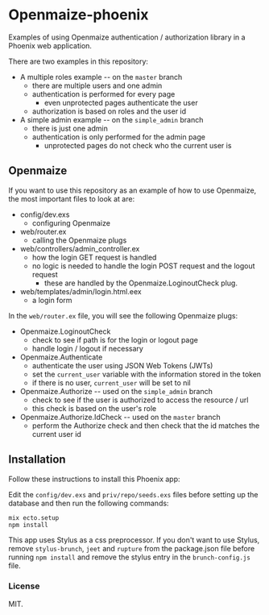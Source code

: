 # Openmaize-phoenix

Examples of using Openmaize authentication / authorization library in a Phoenix web
application.

There are two examples in this repository:

* A multiple roles example -- on the `master` branch
  * there are multiple users and one admin
  * authentication is performed for every page
    * even unprotected pages authenticate the user
  * authorization is based on roles and the user id
* A simple admin example -- on the `simple_admin` branch
  * there is just one admin
  * authentication is only performed for the admin page
    * unprotected pages do not check who the current user is

## Openmaize

If you want to use this repository as an example of how to use Openmaize,
the most important files to look at are:

* config/dev.exs
  * configuring Openmaize
* web/router.ex
  * calling the Openmaize plugs
* web/controllers/admin_controller.ex
  * how the login GET request is handled
  * no logic is needed to handle the login POST request and the logout request
    * these are handled by the Openmaize.LoginoutCheck plug.
* web/templates/admin/login.html.eex
  * a login form

In the `web/router.ex` file, you will see the following Openmaize plugs:

* Openmaize.LoginoutCheck
  * check to see if path is for the login or logout page
  * handle login / logout if necessary
* Openmaize.Authenticate
  * authenticate the user using JSON Web Tokens (JWTs)
  * set the `current_user` variable with the information stored in the token
  * if there is no user, `current_user` will be set to nil
* Openmaize.Authorize -- used on the `simple_admin` branch
  * check to see if the user is authorized to access the resource / url
  * this check is based on the user's role
* Openmaize.Authorize.IdCheck -- used on the `master` branch
  * perform the Authorize check and then check that the id matches the current user id

## Installation

Follow these instructions to install this Phoenix app:

Edit the `config/dev.exs` and `priv/repo/seeds.exs` files before setting up the database
and then run the following commands:

    mix ecto.setup
    npm install

This app uses Stylus as a css preprocessor. If you don't want to use Stylus, remove
`stylus-brunch`, `jeet` and `rupture` from the package.json file before running
`npm install` and remove the stylus entry in the `brunch-config.js` file.

### License

MIT.
